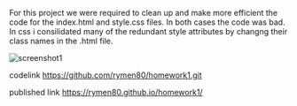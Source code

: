 For this project we were required to clean up and make more efficient the code for the index.html and style.css files.  In both cases the code was bad. In css i consilidated many of the redundant style attributes by changng their class names in the .html file.

![screenshot1](.assets/images/screenshot1.png)

codelink
https://github.com/rymen80/homework1.git

published link
https://rymen80.github.io/homework1/
